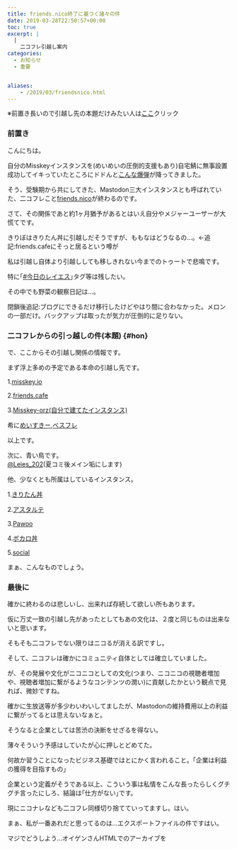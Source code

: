 ```yaml
---
title: friends.nico終了に基づく諸々の件
date: 2019-03-28T22:50:57+00:00
toc: true
excerpt: |
  |
    二コフレ引越し案内
categories:
  - お知らせ
  - 重要


aliases:
    - /2019/03/friendsnico.html
---
```

※前置き長いので引越し先の本題だけみたい人は<a href="#hon">ここ</a>クリック

### 前置き
こんにちは。  

自分のMisskeyインスタンスを(めいめいの圧倒的支援もあり)自宅鯖に無事設置成功してイキっていたところにドドんと[こんな爆弾](https://blog.nicovideo.jp/niconews/105071.html)が降ってきました。  

そう、受験期から共にしてきた、Mastodon三大インスタンスとも呼ばれていた、二コフレこと[friends.nico](https://friends.nico/)が終わるのです。  

さて、その関係であと約1ヶ月猶予があるとはいえ自分やメジャーユーザーが大慌てです。  

きりぼはきりたん丼に引越しだそうですが、ももなはどうなるの…。←追記:friends.cafeにそっと居るという噂が

私は引越し自体より引越ししても移しきれない今までのトゥートで悲鳴です。  

特に｢[#今日のレイエス](https://friends.nico/tags/%E4%BB%8A%E6%97%A5%E3%81%AE%E3%83%AC%E3%82%A4%E3%82%A8%E3%82%B9)｣タグ等は残したい。  

その中でも野菜の観察日記は...。 

閉鎖後追記:ブログにできるだけ移行したけどやはり間に合わなかった。メロンの一部だけ。バックアップは取ったが気力が圧倒的に足りない。

### 二コフレからの引っ越しの件(本題) {#hon}
で、ここからその引越し関係の情報です。  

まず浮上多めの予定である本命の引越し先です。

1.[misskey.io](https://misskey.io/@lei202)

2.[friends.cafe](https://friends.cafe/@lei202/)

3.[Misskey-orz(自分で建てたインスタンス)](https://eizi2002.orz.hm/@eizi2002) 

希に[めいすきー](https://misskey.m544.net/@eizi2002/),[ベスフレ](https://best-friends.chat/@eizi2002)

以上です。  

次に、青い鳥です。  
[@Leies_202](https://twitter.com/Leies_202)(夏コミ後メイン垢にします)

他、少なくとも所属はしているインスタンス。

1.[きりたん丼](https://kiritan.work/@eizi2002)  

2.[アスタルテ](https://kirishima.cloud/@lei202)  

3.[Pawoo](https://pawoo.net/@eizi2002)  

4.[ボカロ丼](https://vocalodon.net/@eizi2002)  

5.[social](https://mastodon.social/@eizi2002)  

まぁ、こんなものでしょう。  

### 最後に
確かに終わるのは悲しいし、出来れば存続して欲しい所もあります。  

仮に万丈一致の引越し先があったとしてもあの文化は、２度と同じものは出来ないと思います。  

そもそも二コフレでない限りはニコるが消える訳ですし。  

そして、二コフレは確かにコミュニティ自体としては確立していました。  

が、その発展や文化がニコニコとしての文化(つまり、ニコニコの視聴者増加や、視聴者増加に繋がるようなコンテンツの潤い)に貢献したかという観点で見れば、微妙ですね。  

 確かに生放送等が多少わいわいしてましたが、Mastodonの維持費用以上の利益に繋がってるとは思えないなぁと。  

そうなると企業としては苦渋の決断をせざるを得ない。  

薄々そういう予感はしていたが心に押しとどめてた。  

何故か習うことになったビジネス基礎ではとにかく言われること。｢企業は利益の獲得を目指すもの｣  

企業という定義がそうである以上、こういう事は私情をこんな長ったらしくグチグチ言ったにしろ、結論は｢仕方がない｣です。  

現にニコナレなども二コフレ同様切り捨てていってますし。はい。  

まぁ、私が一番あれだと思ってるのは…エクスポートファイルの件ですはい。  

マジでどうしよう…オイゲンさんHTMLでのアーカイブを